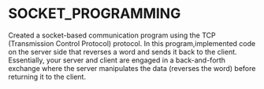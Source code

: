 # SOCKET_PROGRAMMING
Created a socket-based communication program using the TCP (Transmission Control Protocol) protocol. In this program,implemented code on the server side that reverses a word and sends it back to the client. Essentially, your server and client are engaged in a back-and-forth exchange where the server manipulates the data (reverses the word) before returning it to the client. 
